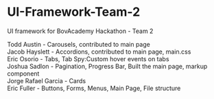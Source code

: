 # UI-Framework-Team-2
UI framework for BovAcademy Hackathon - Team 2

Todd Austin - Carousels, contributed to main page  
Jacob Hayslett - Accordions, contributed to main page, main.css  
Eric Osorio - Tabs, Tab Spy:Custom hover events on tabs  
Joshua Sadlon - Pagination, Progress Bar, Built the main page, markup component  
Jorge Rafael Garcia - Cards  
Eric Fuller - Buttons, Forms, Menus, Main Page, File structure  
